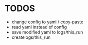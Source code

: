 # TODOS
- change config to yaml / copy-paste
- read yaml instead of config
- save modified yaml to logs/this_run
- createlogs/this_run 